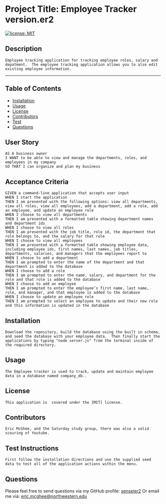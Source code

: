 
    
    

# Project Title: Employee Tracker version.er2
[![license: MIT](https://img.shields.io/badge/License-MIT-yellow.svg)](https://opensource.org/licenses/MIT)
## Description
    Employee tracking application for tracking employee roles, salary and depatment.  The employee tracking application allows you to also edit existing employee information.

- - - - -

## Table of Contents

* [Installation](#installation)
* [Usage](#usage)
* [License](#license)
* [Contributors](#contributors)
* [Test](#test)
* [Questions](#questions)


## User Story
    AS A business owner
    I WANT to be able to view and manage the departments, roles, and employees in my company
    SO THAT I can organize and plan my business

## Acceptance Criteria

    GIVEN a command-line application that accepts user input
    WHEN I start the application
    THEN I am presented with the following options: view all departments, view all roles, view all employees, add a department, add a role, add an employee, and update an employee role
    WHEN I choose to view all departments
    THEN I am presented with a formatted table showing department names and department ids
    WHEN I choose to view all roles
    THEN I am presented with the job title, role id, the department that role belongs to, and the salary for that role
    WHEN I choose to view all employees
    THEN I am presented with a formatted table showing employee data, including employee ids, first names, last names, job titles, departments, salaries, and managers that the employees report to
    WHEN I choose to add a department
    THEN I am prompted to enter the name of the department and that department is added to the database
    WHEN I choose to add a role
    THEN I am prompted to enter the name, salary, and department for the role and that role is added to the database
    WHEN I choose to add an employee
    THEN I am prompted to enter the employee’s first name, last name, role, and manager, and that employee is added to the database
    WHEN I choose to update an employee role
    THEN I am prompted to select an employee to update and their new role and this information is updated in the database 

## Installation
    Download the repository, build the database using the built in schema, and seed the database with your employee data.  Then finally start the applications by typing "node server.js" from the terminal inside of the required directory.

## Usage
    The Employee tracker is used to track, update and maintain employee data in a database named company_db..

## License
    This application is  covered under the [MIT] license.

## Contributors
    Eric McGhee, and the Saturday study group, there was also a solid scouring of Youtube.

## Test Instructions
    First follow the installation directions and use the supplied seed data to test all of the application actions within the menu.

## Questions

Please feel free to send questions via my GitHub profile: [senseier2](https://github.com/senseier2)
Or email me via: eric.mcghee@northwestern.edu
    